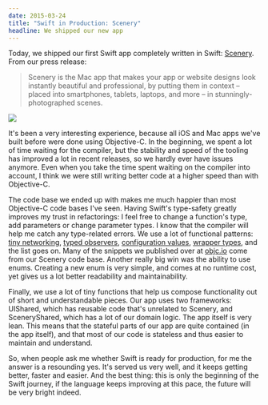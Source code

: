 ```yaml
---
date: 2015-03-24
title: "Swift in Production: Scenery"
headline: We shipped our new app
---
```



Today, we shipped our first Swift app completely written in Swift: [Scenery](https://www.getscenery.com). From our press release:

> Scenery is the Mac app that makes your app or website designs look instantly beautiful and professional, by putting them in context – placed into smartphones, tablets, laptops, and more – in stunningly-photographed scenes.

<img src="https://www.getscenery.com/gallery/video.png" />

It's been a very interesting experience, because all iOS and Mac apps we've built before were done using Objective-C. In the beginning, we spent a lot of time waiting for the compiler, but the stability and speed of the tooling has improved a lot in recent releases, so we hardly ever have issues anymore. Even when you take the time spent waiting on the compiler into account, I think we were still writing better code at a higher speed than with Objective-C.

The code base we ended up with makes me much happier than most Objective-C code bases I've seen. Having Swift's type-safety greatly improves my trust in refactorings: I feel free to change a function's type, add parameters or change parameter types. I know that the compiler will help me catch any type-related errors. We use a lot of functional patterns: [tiny networking](http://chris.eidhof.nl/posts/tiny-networking-in-swift.html), [typed observers](http://www.objc.io/snippets/16.html), [configuration values](http://www.objc.io/snippets/20.html), [wrapper types](http://www.objc.io/snippets/8.html), and the list goes on. Many of the snippets we published over at [objc.io](http://www.objc.io) come from our Scenery code base.
Another really big win was the ability to use enums. Creating a new enum is very simple, and comes at no runtime cost, yet gives us a lot better readability and maintainability. 

Finally, we use a lot of tiny functions that help us compose functionality out of short and understandable pieces. 
Our app uses two frameworks: UIShared, which has reusable code that's unrelated to Scenery, and SceneryShared, which has a lot of our domain logic. The app itself is very lean.  This means that the stateful parts of our app are quite contained (in the app itself), and that most of our code is stateless and thus easier to maintain and understand.

So, when people ask me whether Swift is ready for production, for me the answer is a resounding yes. It's served us very well, and it keeps getting better, faster and easier. And the best thing: this is only the beginning of the Swift journey, if the language keeps improving at this pace, the future will be very bright indeed.

